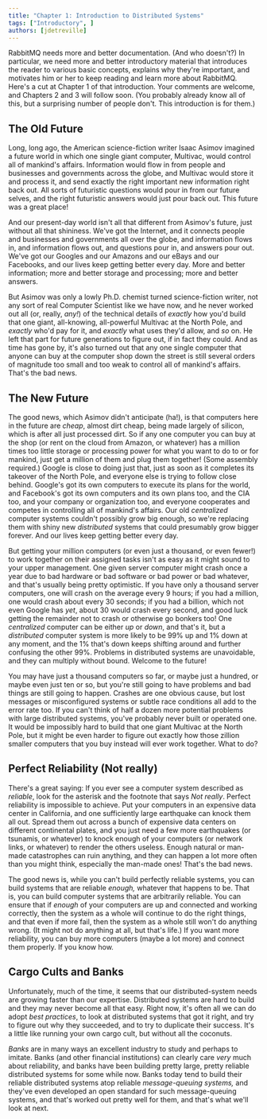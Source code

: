 ```yaml
---
title: "Chapter 1: Introduction to Distributed Systems"
tags: ["Introductory", ]
authors: [jdetreville]
---
```


RabbitMQ needs more and better documentation. (And who doesn't?) In particular, we need more and better introductory material that introduces the reader to various basic concepts, explains why they're important, and motivates him or her to keep reading and learn more about RabbitMQ. Here's a cut at Chapter 1 of that introduction. Your comments are welcome, and Chapters 2 and 3 will follow soon.
(You probably already know all of this, but a surprising number of people don't. This introduction is for them.)

<!-- truncate -->

## The Old Future

Long, long ago, the American science-fiction writer Isaac Asimov imagined a future world in which one single giant computer, Multivac, would control all of mankind's affairs. Information would flow in from people and businesses and governments across the globe, and Multivac would store it and process it, and send exactly the right important new information right back out. All sorts of futuristic questions would pour in from our future selves, and the right futuristic answers would just pour back out. This future was a great place!

And our present-day world isn't all that different from Asimov's future, just without all that shininess. We've got the Internet, and it connects people and businesses and governments all over the globe, and information flows in, and information flows out, and questions pour in, and answers pour out. We've got our Googles and our Amazons and our eBays and our Facebooks, and our lives keep getting better every day. More and better information; more and better storage and processing; more and better answers.

But Asimov was only a lowly Ph.D. chemist turned science-fiction writer, not any sort of real Computer Scientist like we have now, and he never worked out all (or, really, *any!*) of the technical details of *exactly* how you'd build that one giant, all-knowing, all-powerful Multivac at the North Pole, and *exactly* who'd pay for it, and *exactly* what uses they'd allow, and *so* on. He left that part for future generations to figure out, if in fact they could. And as time has gone by, it's also turned out that any one single computer that anyone can buy at the computer shop down the street is still several orders of magnitude too small and too weak to control all of mankind's affairs. That's the bad news.

## The New Future

The good news, which Asimov didn't anticipate (ha!), is that computers here in the future are *cheap*, almost dirt cheap, being made largely of silicon, which is after all just processed dirt. So if any one computer you can buy at the shop (or rent on the cloud from Amazon, or whatever) has a million times too little storage or processing power for what you want to do to or for mankind, just get a million of them and plug them together! (Some assembly required.) Google is close to doing just that, just as soon as it completes its takeover of the North Pole, and everyone else is trying to follow close behind. Google's got its own computers to execute its plans for the world, and Facebook's got its own computers and its own plans too, and the CIA too, and your company or organization too, and everyone cooperates and competes in controlling all of mankind's affairs. Our old *centralized* computer systems couldn't possibly grow big enough, so we're replacing them with shiny new *distributed* systems that could presumably grow bigger forever. And our lives keep getting better every day.

But getting your million computers (or even just a thousand, or even fewer!) to work together on their assigned tasks isn't as easy as it might sound to your upper management. One given server computer might crash once a year due to bad hardware or bad software or bad power or bad whatever, and that's usually being pretty optimistic. If you have only a thousand server computers, one will crash on the average every 9 hours; if you had a million, one would crash about every 30 seconds; if you had a billion, which not even Google has *yet*, about 30 would crash every second, and good luck getting the remainder not to crash or otherwise go bonkers too! One *centralized* computer can be either *up* or *down*, and that's it, but a *distributed* computer system is more likely to be 99% up and 1% down at any moment, and the 1% that's down keeps shifting around and further confusing the other 99%. Problems in distributed systems are unavoidable, and they can multiply without bound. Welcome to the future!

You may have just a thousand computers so far, or maybe just a hundred, or maybe even just ten or so, but you're still going to have problems and bad things are still going to happen. Crashes are one obvious cause, but lost messages or misconfigured systems or subtle race conditions all add to the error rate too. If you can't think of half a dozen more potential problems with large distributed systems, you've probably never built or operated one. It would be impossibly hard to build that one giant Multivac at the North Pole, but it might be even harder to figure out exactly how those zillion smaller computers that you buy instead will ever work together. What to do?

## Perfect Reliability (Not really)

There's a great saying: If you ever see a computer system described as _reliable_, look for the asterisk and the footnote that says _Not really_. Perfect reliability is impossible to achieve. Put your computers in an expensive data center in California, and one sufficiently large earthquake can knock them all out. Spread them out across a bunch of expensive data centers on different continental plates, and you just need a few more earthquakes (or tsunamis, or whatever) to knock enough of your computers (or network links, or whatever) to render the others useless. Enough natural or man-made catastrophes can ruin anything, and they can happen a lot more often than you might think, especially the man-made ones! That's the bad news.

The good news is, while you can't build perfectly reliable systems, you can build systems that are reliable *enough,* whatever that happens to be. That is, you can build computer systems that are arbitrarily reliable. You can ensure that if *enough* of your computers are up and connected and working correctly, then the system as a whole will continue to do the right things, and that even if more fail, then the system as a whole still won't do anything wrong. (It might not do anything at all, but that's life.) If you want more reliability, you can buy more computers (maybe a lot more) and connect them properly. If you know how.

## Cargo Cults and Banks

Unfortunately, much of the time, it seems that our distributed-system needs are growing faster than our expertise. Distributed systems are hard to build and they may never become all that easy. Right now, it's often all we can do adopt *best practices*, to look at distributed systems that got it right, and try to figure out why they succeeded, and to try to duplicate their success. It's a little like running your own cargo cult, but without all the coconuts.

*Banks* are in many ways an excellent industry to study and perhaps to imitate. Banks (and other financial institutions) can clearly care *very* much about reliability, and banks have been building pretty large, pretty reliable distributed systems for some while now. Banks today tend to build their reliable distributed systems atop reliable *message-queuing systems,* and they've even developed an open standard for such message-queuing systems, and that's worked out pretty well for them, and that's what we'll look at next.
